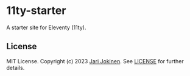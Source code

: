 # 11ty-starter

A starter site for Eleventy (11ty).

## License

MIT License. Copyright (c) 2023 [Jari Jokinen](https://jarijokinen.com).  See
[LICENSE](https://github.com/jarijokinen/11ty-starter/blob/main/LICENSE.txt)
for further details.
